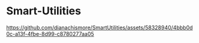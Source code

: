# Smart-Utilities


https://github.com/dianachismore/SmartUtilities/assets/58328940/4bbb0d0c-a13f-4fbe-8d99-c8780277aa05

